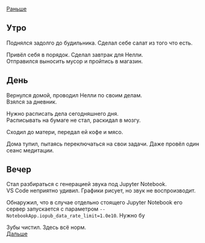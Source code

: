 [Раньше](2020.05.01.md)  
## Утро
Поднялся задолго до будильника.  Сделал себе салат из того что есть.

Привёл себя в порядок. Сделал завтрак для Нелли.  
Отправился выносить мусор и пройтись в магазин.
## День
Вернулся домой, проводил Нелли по своим делам.  
Взялся за дневник.

Нужно расписать дела сегодняшнего дня.  
Расписывать на бумаге не стал, раскидал в мозгу.

Сходил до матери, передал ей кофе и мясо.

Дома тупил, пытаясь переключаться на свои задачи. Даже провёл один сеанс медитации.
## Вечер
Стал разбираться с генерацией звука под Jupyter Notebook.  
VS Code неприятно удивил. Графики рисует, но звук не воспроизводит.

Обнаружил, что в случае отдельно стоящего Jupyter Notebook его сервер запускается с параметром `--NotebookApp.iopub_data_rate_limit=1.0e10`. Нужно бу

Зубы чистил. Здесь всё норм.  
[Дальше](2020.05.03.md)